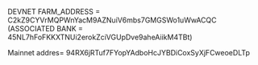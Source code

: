 DEVNET FARM_ADDRESS = C2kZ9CYVrMQPWnYacM9AZNuiV6mbs7GMGSWo1uWwACQC
(ASSOCIATED BANK = 45NL7hFoFKKXTNUi2erokZciVGUpDve9aheAiikM4TBt)

Mainnet addres= 94RX6jRTuf7FYopYAdboHcJYBDiCoxSyXjFCweoeDLTp